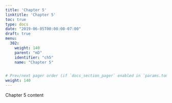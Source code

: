 ```yaml
---
title: 'Chapter 5' 
linktitle: 'Chapter 5'
toc: true
type: docs
date: "2019-06-05T00:00:00-07:00"
draft: true
menu:
  302:
    weight: 140
    parent: "mD"
    identifier: "ch5"
    name: "Chapter 5"


# Prev/next pager order (if `docs_section_pager` enabled in `params.toml`)
weight: 140
---
```

Chapter 5 content
